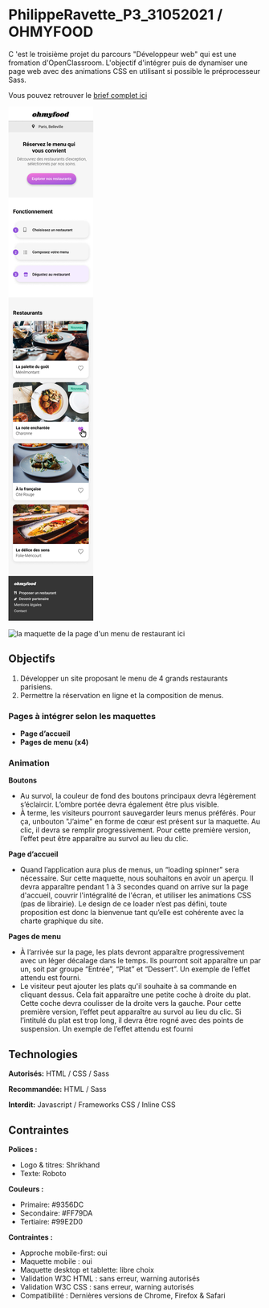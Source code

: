 # PhilippeRavette_P3_31052021 / OHMYFOOD
C 'est le troisième projet du parcours "Développeur web" qui est une fromation d'OpenClassroom. L'objectif d'intégrer puis de dynamiser une page web avec des animations CSS en utilisant si possible le préprocesseur Sass.

Vous pouvez retrouver le [brief complet ici](https://github.com/PhilippeRavette/PhilippeRavette_P3_31052021/blob/f58f44038e073f9f610c94f68c0f05efea41b2c0/Brief%20cre%CC%81atif%20-%20Ohmyfood!.pdf)

![la maquette de la page d'acceuil ici](https://github.com/PhilippeRavette/PhilippeRavette_P3_31052021/blob/master/Maquettes%20Ohmyfood/maquettes/Accueil.png)

![la maquette de la page d'un menu de restaurant ici](https://github.com/PhilippeRavette/PhilippeRavette_P3_31052021/blob/master/Maquettes%20Ohmyfood/maquettes/Menu%20-%20La%20palette%20du%20go%C3%BBt.png)


## Objectifs

1. Développer un site proposant le menu de 4 grands restaurants parisiens.
2. Permettre la réservation en ligne et la composition de menus.
### Pages à intégrer selon les maquettes

- **Page d’accueil**
- **Pages de menu (x4)**

### Animation

**Boutons**
- Au survol, la couleur de fond des boutons principaux devra légèrement s’éclaircir. L’ombre portée devra également être plus visible.
- À terme, les visiteurs pourront sauvegarder leurs menus préférés. Pour ça, unbouton "J’aime" en forme de cœur est présent sur la maquette. Au clic, il devra se remplir progressivement. Pour cette première version, l’effet peut être apparaître au survol au lieu du clic.

**Page d’accueil**
- Quand l’application aura plus de menus, un “loading spinner” sera nécessaire. Sur cette maquette, nous souhaitons en avoir un aperçu. Il devra apparaître pendant 1 à 3 secondes quand on arrive sur la page d'accueil, couvrir l'intégralité de l'écran, et utiliser les animations CSS (pas de librairie). Le design de ce loader n’est pas défini, toute proposition est donc la bienvenue tant qu’elle est cohérente avec la charte graphique du site.

**Pages de menu**
- À l’arrivée sur la page, les plats devront apparaître progressivement avec un léger décalage dans le temps. Ils pourront soit apparaître un par un, soit par groupe “Entrée”, “Plat” et “Dessert”. Un exemple de l’effet attendu est fourni.
- Le visiteur peut ajouter les plats qu'il souhaite à sa commande en cliquant dessus. Cela fait apparaître une petite coche à droite du plat. Cette coche devra coulisser de la droite vers la gauche. Pour cette première version, l’effet peut apparaître au survol au lieu du clic. Si l’intitulé du plat est trop long, il devra être rogné avec des points de suspension. Un exemple de l’effet attendu est fourni

## Technologies

**Autorisés:** HTML / CSS / Sass

**Recommandée:** HTML / Sass

**Interdit:** Javascript / Frameworks CSS / Inline CSS

## Contraintes

**Polices :**
- Logo & titres: Shrikhand
- Texte: Roboto

**Couleurs :**
- Primaire: #9356DC
- Secondaire: #FF79DA
- Tertiaire: #99E2D0

**Contraintes :**
- Approche mobile-first: oui
- Maquette mobile : oui
- Maquette desktop et tablette: libre choix 
- Validation W3C HTML : sans erreur, warning autorisés
- Validation W3C CSS : sans erreur, warning autorisés
- Compatibilité : Dernières versions de Chrome, Firefox & Safari
